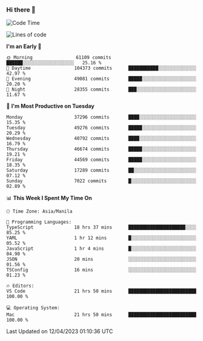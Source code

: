 ### Hi there 👋

<!--START_SECTION:waka-->
![Code Time](http://img.shields.io/badge/Code%20Time-3%2C831%20hrs%2043%20mins-blue)

![Lines of code](https://img.shields.io/badge/From%20Hello%20World%20I%27ve%20Written-99.4%20million%20lines%20of%20code-blue)

**I'm an Early 🐤** 

```text
🌞 Morning                61109 commits       ██████░░░░░░░░░░░░░░░░░░░   25.16 % 
🌆 Daytime                104373 commits      ███████████░░░░░░░░░░░░░░   42.97 % 
🌃 Evening                49081 commits       █████░░░░░░░░░░░░░░░░░░░░   20.20 % 
🌙 Night                  28355 commits       ███░░░░░░░░░░░░░░░░░░░░░░   11.67 % 
```
📅 **I'm Most Productive on Tuesday** 

```text
Monday                   37296 commits       ████░░░░░░░░░░░░░░░░░░░░░   15.35 % 
Tuesday                  49276 commits       █████░░░░░░░░░░░░░░░░░░░░   20.29 % 
Wednesday                40792 commits       ████░░░░░░░░░░░░░░░░░░░░░   16.79 % 
Thursday                 46674 commits       █████░░░░░░░░░░░░░░░░░░░░   19.21 % 
Friday                   44569 commits       █████░░░░░░░░░░░░░░░░░░░░   18.35 % 
Saturday                 17289 commits       ██░░░░░░░░░░░░░░░░░░░░░░░   07.12 % 
Sunday                   7022 commits        █░░░░░░░░░░░░░░░░░░░░░░░░   02.89 % 
```


📊 **This Week I Spent My Time On** 

```text
🕑︎ Time Zone: Asia/Manila

💬 Programming Languages: 
TypeScript               18 hrs 37 mins      █████████████████████░░░░   85.25 % 
YAML                     1 hr 12 mins        █░░░░░░░░░░░░░░░░░░░░░░░░   05.52 % 
JavaScript               1 hr 4 mins         █░░░░░░░░░░░░░░░░░░░░░░░░   04.90 % 
JSON                     20 mins             ░░░░░░░░░░░░░░░░░░░░░░░░░   01.56 % 
TSConfig                 16 mins             ░░░░░░░░░░░░░░░░░░░░░░░░░   01.23 % 

🔥 Editors: 
VS Code                  21 hrs 50 mins      █████████████████████████   100.00 % 

💻 Operating System: 
Mac                      21 hrs 50 mins      █████████████████████████   100.00 % 
```


 Last Updated on 12/04/2023 01:10:36 UTC
<!--END_SECTION:waka-->


<!--
**rad182/rad182** is a ✨ _special_ ✨ repository because its `README.md` (this file) appears on your GitHub profile.

Here are some ideas to get you started:

- 🔭 I’m currently working on ...
- 🌱 I’m currently learning ...
- 👯 I’m looking to collaborate on ...
- 🤔 I’m looking for help with ...
- 💬 Ask me about ...
- 📫 How to reach me: ...
- 😄 Pronouns: ...
- ⚡ Fun fact: ...
-->
